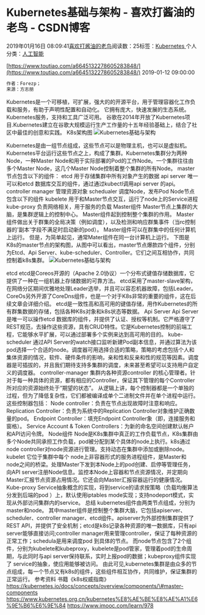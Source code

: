 
# Kubernetes基础与架构 - 喜欢打酱油的老鸟 - CSDN博客


2019年01月16日 08:09:41[喜欢打酱油的老鸟](https://me.csdn.net/weixin_42137700)阅读数：25标签：[Kubernetes																](https://so.csdn.net/so/search/s.do?q=Kubernetes&t=blog)个人分类：[人工智能																](https://blog.csdn.net/weixin_42137700/article/category/7820233)


[https://www.toutiao.com/a6645132278605283848/](https://www.toutiao.com/a6645132278605283848/)
2019-01-12 09:00:00
```python
作者：Forezp；
来源：方志朋
```
Kubernetes是一个可移植，可扩展，强大的的开源平台，用于管理容器化工作负载和服务，有助于声明性配置和自动化。 它拥有庞大，快速发展的生态系统。 Kubernetes服务，支持和工具广泛可用。
谷歌在2014年开放了Kubernetes项目.Kubernetes建立在谷歌大规模运行生产工作量的十五年经验基础上，结合了社区中最佳的创意和实践。
K8s架构图
![Kubernetes基础与架构](http://p1.pstatp.com/large/pgc-image/638365b1d2f649d9b9f4eb48f3496e11)

Kubernetes是由一组节点组成，这些节点可以是物理主机，也可以是虚拟机。Kubernetes平台运行这些节点之上，构成了集群。Kubernetes集群分为两种Node，一种Master Node和用于实际部署的Pod的工作Node。一个集群往往由多个Master Node，这几个Master Node控制着整个集群的所有Node。
master节点包含以下的组件：
etcd 用于存储集群中所有对象产生的数据
api server 唯一可以和etcd 数据库交互的组件，通过通过kubectl调用api server 的api。
controller manager 管理资源对象
schedualer 调度Node，发布Pod
Node节点包含以下的组件
kubelete 用于和Master节点交互，运行了node上的Service进程
kube-proxy 负责网络相关，用于服务的负载
Master组件
Master节点上集群的大脑，是集群逻辑上的控制中心。
Master组件起到控制整个集群的作用。 Master组件做出关于群集的全局决策（例如调度），以及检测和响应群集事件（当rc控制器的'副本'字段不满足时启动新的pod）。
Master组件可以在群集中的任何计算机上运行。 但是，为简单起见，通常Mater组件在同一台计算机上运行。
下图是K8s的master节点的架构图，从图中可以看出，master节点爆款四个组件，分别为Etcd、Api Server、kube-scheduler、Controller。它们之间互相协作，共同控制着k8s集群。
![Kubernetes基础与架构](http://p1.pstatp.com/large/pgc-image/e88bf51c191c44e192ffb72377b16588)

etcd
etcd是Coreos开源的（Apache 2.0协议）一个分布式键值存储数据库，它提供了一种在一组机器上存储数据的可靠方法。 etcd采用了master-slave架构，在网络分区期间优雅地处理Leader选举，并且可以容忍机器故障，包括Leader。
CoreOs另外开源了CoreDns组件，也是一个对于K8s非常的重要的组件，这在后续文章会详细介绍。
etcd是一致性高和高可用的键值存储，用作Kubernetes的所有群集数据的存储，包括各种K8s对象和k8s状态等数据。
Api Server
Api Server 是唯一可以操作etcd 数据库的组件，并提供了认证、授权等机制。它严格遵守了REST规范，去操作这些资源，具有CRUD特性。它是Kubernetes控制的前端工程，它能够水平扩展，可以通过部署多个实例来达到高可用的目的。
kube-scheduler
通过API Server的watch接口监听新建Pod副本信息，并通过算法为该pod选择一个合适的node。调度器可用选择合适的策略，策略的考虑包括个人和集体资源的情况，软件、硬件条件的影响，亲和性和反亲和性的规范等因素。调度器是可插拔的，并且我们期待支持多集群的调度，未来甚至希望可以支持用户自定义的调度器。
controller-manager
集群内各种资源controller 的核心管理者。针对于每一种具体的资源，都有相应的Controller，保证其下管理的每个Controller所对应的资源始终处于“期望的状态”。
从逻辑上讲，每个控制器都是一个单独的过程，但为了降低复杂性，它们都被编译成单个二进制文件并在单个进程中运行。
这些控制器包括：
Node controller：负责在节点出现故障时注意和响应。
Replication Controller：负责为系统中的Replication Controller对象维护正确数量的pod。
Endpoint Controller：填充Endpoint Controller象（即，连接服务和窗格）。
Service Account & Token Controllers：为新的命名空间创建默认帐户和API访问令牌。
Node组件
Node是K8s集群中真正的工作负载节点，K8s集群由多个Node共同承担工作负载，pod被分配到某个具体的node上执行。k8s通过node controller对node资源进行管理。支持动态在集群中添加或删除node。
kubelet
它位于集群中每个 node上非容器形式的服务进程组件，是Master和node之间的桥梁。处理Master下发到本Node上的pod创建、启停等管理任务，向API server注册Node信息。监控本Node上容器和节点资源情况，并定期向Master汇报节点资源占用情况。它还会向Master汇报容器运行的健康情况。
Kube-proxy
Service抽象概念的实现，将到service的请求按策略（负载均衡算法分发到后端的pod ）上，默认使用iptables mode实现；支持nodeport模式，实现从外部访问集群内的service。
总结
kubernetes组件由两类节点组成，分别为master和node。
其中master组件是控制整个集群大脑，它包括apiserver、scheduler、controller manager、etcd组件。apiserver为外部控制集群提供了REST API，并提供了安全机制；etcd是k8s记录各种资源的唯一数据库，只有api server能够直接访问;controller manager用来管理controller，保证了每种资源的正常工作；schedula是用来调度pod 到具体的节点。
而node节点包含了2个组件，分别为kubelete和kubeproxy，kubelete是pod管家，管理着pod的生命周期，与此同时与api server保持联系，实时上报pod的数据；kubeproxy组件实现了 service的抽象，使应用能够被访问。
由此可见,kubernetes集群是由众多的节点组成，每一个节点又有k8s的组件，这些组件相互协作，共同维护，保证集群的正常运行。
参考资料
书籍《k8s权威指南》
https://kubernetes.io/docs/concepts/overview/components/\#master-components
https://www.kubernetes.org.cn/kubernetes%E8%AE%BE%E8%AE%A1%E6%9E%B6%E6%9E%84
https://www.imooc.com/learn/978

